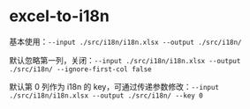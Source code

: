 # excel-to-i18n

基本使用：`--input ./src/i18n/i18n.xlsx --output ./src/i18n/`

默认忽略第一列，关闭：`--input ./src/i18n/i18n.xlsx --output ./src/i18n/ --ignore-first-col false`

默认第 0 列作为 i18n 的 key，可通过传递参数修改：`--input ./src/i18n/i18n.xlsx --output ./src/i18n/ --key 0`
